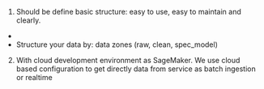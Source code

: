 1. Should be define basic structure: easy to use, easy to maintain and clearly.
-
- Structure your data by: data zones (raw, clean, spec_model) 

2. With cloud development environment as SageMaker. We use cloud based configuration to get directly data from service as batch ingestion or realtime